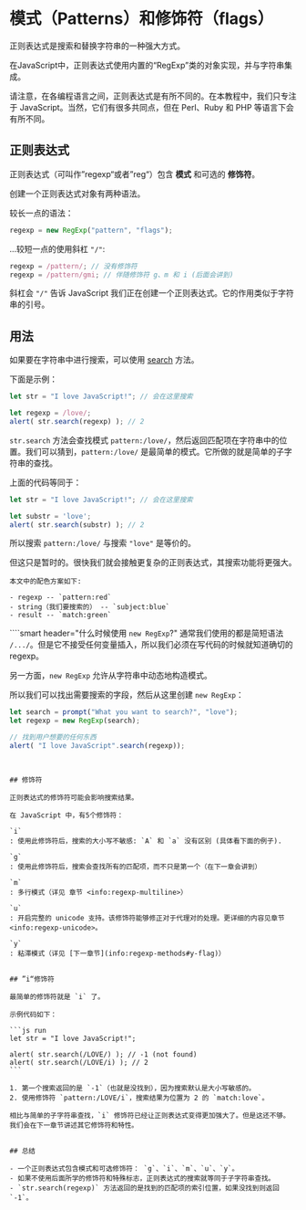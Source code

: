 # 模式（Patterns）和修饰符（flags）

正则表达式是搜索和替换字符串的一种强大方式。

在JavaScript中，正则表达式使用内置的“RegExp”类的对象实现，并与字符串集成。

请注意，在各编程语言之间，正则表达式是有所不同的。在本教程中，我们只专注于 JavaScript。当然，它们有很多共同点，但在 Perl、Ruby 和 PHP 等语言下会有所不同。

## 正则表达式

正则表达式（可叫作”regexp“或者”reg“）包含 **模式** 和可选的 **修饰符**。

创建一个正则表达式对象有两种语法。

较长一点的语法：

```js
regexp = new RegExp("pattern", "flags");
```

...较短一点的使用斜杠 `"/"`:

```js
regexp = /pattern/; // 没有修饰符
regexp = /pattern/gmi; // 伴随修饰符 g、m 和 i (后面会讲到)
```

斜杠会 `"/"` 告诉 JavaScript 我们正在创建一个正则表达式。它的作用类似于字符串的引号。

## 用法

如果要在字符串中进行搜索，可以使用 [search](mdn:js/String/search) 方法。

下面是示例：

```js run
let str = "I love JavaScript!"; // 会在这里搜索

let regexp = /love/;
alert( str.search(regexp) ); // 2
```

`str.search` 方法会查找模式 `pattern:/love/`，然后返回匹配项在字符串中的位置。我们可以猜到，`pattern:/love/` 是最简单的模式。它所做的就是简单的子字符串的查找。

上面的代码等同于：

```js run
let str = "I love JavaScript!"; // 会在这里搜索

let substr = 'love';
alert( str.search(substr) ); // 2
```

所以搜索 `pattern:/love/` 与搜索 `"love"` 是等价的。

但这只是暂时的。很快我们就会接触更复杂的正则表达式，其搜索功能将更强大。

```smart header="配色"
本文中的配色方案如下:

- regexp -- `pattern:red`
- string（我们要搜索的） -- `subject:blue`
- result -- `match:green`
```


````smart header="什么时候使用 `new RegExp`?"
通常我们使用的都是简短语法 `/.../`。但是它不接受任何变量插入，所以我们必须在写代码的时候就知道确切的 regexp。

另一方面，`new RegExp` 允许从字符串中动态地构造模式。

所以我们可以找出需要搜索的字段，然后从这里创建 `new RegExp`：

```js run
let search = prompt("What you want to search?", "love");
let regexp = new RegExp(search);

// 找到用户想要的任何东西
alert( "I love JavaScript".search(regexp));
```
````


## 修饰符

正则表达式的修饰符可能会影响搜索结果。

在 JavaScript 中，有5个修饰符：

`i`
: 使用此修饰符后，搜索的大小写不敏感: `A` 和 `a` 没有区别 (具体看下面的例子).

`g`
: 使用此修饰符后，搜索会查找所有的匹配项，而不只是第一个（在下一章会讲到）

`m`
: 多行模式（详见 章节 <info:regexp-multiline>）

`u`
: 开启完整的 unicode 支持。该修饰符能够修正对于代理对的处理。更详细的内容见章节 <info:regexp-unicode>。

`y`
: 粘滞模式（详见 [下一章节](info:regexp-methods#y-flag)）


## ”i“修饰符

最简单的修饰符就是 `i` 了。

示例代码如下：

```js run
let str = "I love JavaScript!";

alert( str.search(/LOVE/) ); // -1 (not found)
alert( str.search(/LOVE/i) ); // 2
```

1. 第一个搜索返回的是 `-1`（也就是没找到），因为搜索默认是大小写敏感的。
2. 使用修饰符 `pattern:/LOVE/i`，搜索结果为位置为 2 的 `match:love`。

相比与简单的子字符串查找，`i` 修饰符已经让正则表达式变得更加强大了。但是这还不够。我们会在下一章节讲述其它修饰符和特性。


## 总结

- 一个正则表达式包含模式和可选修饰符： `g`、`i`、`m`、`u`、`y`。
- 如果不使用后面所学的修饰符和特殊标志，正则表达式的搜索就等同于子字符串查找。
- `str.search(regexp)` 方法返回的是找到的匹配项的索引位置，如果没找到则返回 `-1`。
